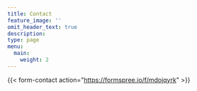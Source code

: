 ```yaml
---
title: Contact
feature_image: ''
omit_header_text: true
description:
type: page
menu:
  main:
    weight: 2
---
```


{{< form-contact action="https://formspree.io/f/mdojqyrk" >}}
